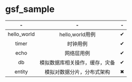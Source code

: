 # gsf_sample

|-|-|-|
|:----:|:----:|:----:|
|hello_world|hello,world用例|✔
|timer|时钟用例|✔
|echo|网络层用例|✔
|db|模拟数据库相关操作，缓存，灾备|✔
|entity| 模拟对数据分片，分布式架构|✖

